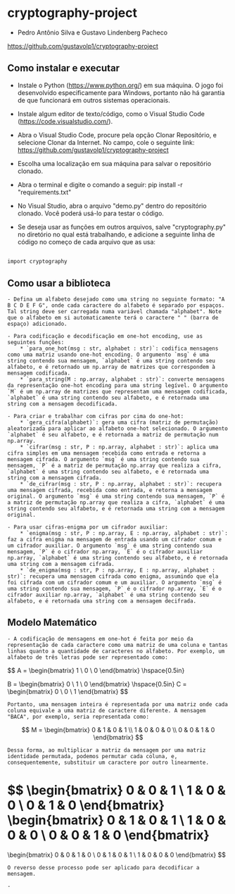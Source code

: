# cryptography-project

- Pedro Antônio Silva e Gustavo Lindenberg Pacheco

https://github.com/gustavolp1/cryptography-project

## Como instalar e executar

- Instale o Python (https://www.python.org/) em sua máquina. O jogo foi desenvolvido especificamente para Windows, portanto não há garantia de que funcionará em outros sistemas operacionais.

- Instale algum editor de texto/código, como o Visual Studio Code (https://code.visualstudio.com/).

- Abra o Visual Studio Code, procure pela opção Clonar Repositório, e selecione Clonar da Internet. No campo, cole o seguinte link: https://github.com/gustavolp1/cryptography-project

- Escolha uma localização em sua máquina para salvar o repositório clonado.

- Abra o terminal e digite o comando a seguir:
    pip install -r "requirements.txt"

- No Visual Studio, abra o arquivo "demo.py" dentro do repositório clonado. Você poderá usá-lo para testar o código.

- Se deseja usar as funções em outros arquivos, salve "cryptography.py" no diretório no qual está trabalhando, e adicione a seguinte linha de código no começo de cada arquivo que as usa:
##
    import cryptography


## Como usar a biblioteca

    - Defina um alfabeto desejado como uma string no seguinte formato: "A B C D E F G", onde cada caractere do alfabeto é separado por espaços. Tal string deve ser carregada numa variável chamada "alphabet". Note que o alfabeto em si automaticamente terá o caractere " " (barra de espaço) adicionado.

    - Para codificação e decodificação em one-hot encoding, use as seguintes funções:
        * `para_one_hot(msg : str, alphabet : str)`: codifica mensagens como uma matriz usando one-hot encoding. O argumento `msg` é uma string contendo sua mensagem, `alphabet` é uma string contendo seu alfabeto, e é retornado um np.array de matrizes que correspondem à mensagem codificada.
        * `para_string(M : np.array, alphabet : str)`: converte mensagens da representação one-hot encoding para uma string legível. O argumento `M` é um np.array de matrizes que representam uma mensagem codificada, `alphabet` é uma string contendo seu alfabeto, e é retornada uma string com a mensagem decodificada.

    - Para criar e trabalhar com cifras por cima do one-hot:
        * `gera_cifra(alphabet)`: gera uma cifra (matriz de permutação) aleatorizada para aplicar ao alfabeto one-hot selecionado. O argumento `alphabet` é seu alfabeto, e é retornada a matriz de permutação num np.array.
        * `cifrar(msg : str, P : np.array, alphabet : str)`: aplica uma cifra simples em uma mensagem recebida como entrada e retorna a mensagem cifrada. O argumento `msg` é uma string contendo sua mensagem, `P` é a matriz de permutação np.array que realiza a cifra, `alphabet` é uma string contendo seu alfabeto, e é retornada uma string com a mensagem cifrada.
        * `de_cifrar(msg : str, P : np.array, alphabet : str)`: recupera uma mensagem cifrada, recebida como entrada, e retorna a mensagem original. O argumento `msg` é uma string contendo sua mensagem, `P` é a matriz de permutação np.array que realiza a cifra, `alphabet` é uma string contendo seu alfabeto, e é retornada uma string com a mensagem original.

    - Para usar cifras-enigma por um cifrador auxiliar:
        * `enigma(msg : str, P : np.array, E : np.array, alphabet : str)`: faz a cifra enigma na mensagem de entrada usando um cifrador comum e um cifrador auxiliar. O argumento `msg` é uma string contendo sua mensagem, `P` é o cifrador np.array, `E` é o cifrador auxiliar np.array, `alphabet` é uma string contendo seu alfabeto, e é retornada uma string com a mensagem cifrada.
        * `de_enigma(msg : str, P : np.array, E : np.array, alphabet : str)`: recupera uma mensagem cifrada como enigma, assumindo que ela foi cifrada com um cifrador comum e um auxiliar. O argumento `msg` é uma string contendo sua mensagem, `P` é o cifrador np.array, `E` é o cifrador auxiliar np.array, `alphabet` é uma string contendo seu alfabeto, e é retornada uma string com a mensagem decifrada.

## Modelo Matemático
    - A codificação de mensagens em one-hot é feita por meio da representação de cada caractere como uma matriz de uma coluna e tantas linhas quanto a quantidade de caracteres no alfabeto. Por exemplo, um alfabeto de três letras pode ser representado como:

$$
A =
\begin{bmatrix}
    1 \\
    0 \\
    0
\end{bmatrix}
\hspace{0.5in}

B =
\begin{bmatrix}
    0 \\
    1 \\
    0
\end{bmatrix}
\hspace{0.5in}
C =
\begin{bmatrix}
    0 \\
    0 \\
    1
\end{bmatrix}
$$

    Portanto, uma mensagem inteira é representada por uma matriz onde cada coluna equivale a uma matriz de caractere diferente. A mensagem "BACA", por exemplo, seria representada como:

$$
M = 
\begin{bmatrix}
    0 &  1 & 0 & 1 \\
    1 &  0 & 0 & 0 \\
    0 &  0 & 1 & 0
\end{bmatrix}
$$

    Dessa forma, ao multiplicar a matriz da mensagem por uma matriz identidade permutada, podemos permutar cada coluna, e, consequentemente, substituir um caractere por outro linearmente.

$$
\begin{bmatrix}
0 & 0 & 1 \\
1 & 0 & 0 \\
0 & 1 & 0 
\end{bmatrix}
\begin{bmatrix}
    0 &  1 & 0 & 1 \\
    1 &  0 & 0 & 0 \\
    0 &  0 & 1 & 0 
\end{bmatrix}
= 
\begin{bmatrix}
    0 &  0 & 1 & 0 \\
    0 &  1 & 0 & 1 \\
    1 &  0 & 0 & 0 
\end{bmatrix}
$$

    O reverso desse processo pode ser aplicado para decodificar a mensagem.

    - 